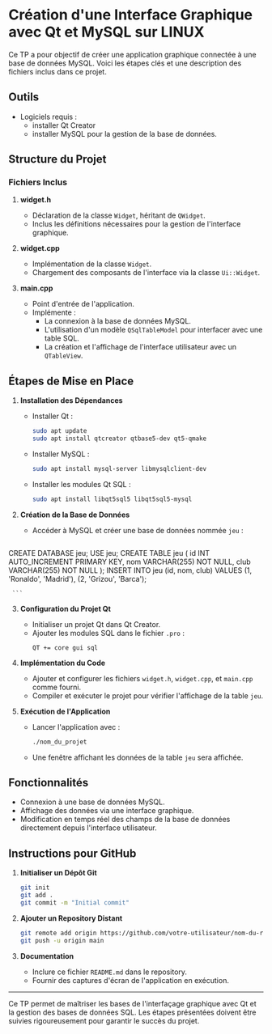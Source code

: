 # Création d'une Interface Graphique avec Qt et MySQL sur LINUX

Ce TP a pour objectif de créer une application graphique connectée à une base de données MySQL. Voici les étapes clés et une description des fichiers inclus dans ce projet.

## Outils

- Logiciels requis :
  - installer Qt Creator
  - installer MySQL pour la gestion de la base de données.
    
## Structure du Projet

### Fichiers Inclus

1. **widget.h**
   - Déclaration de la classe `Widget`, héritant de `QWidget`.
   - Inclus les définitions nécessaires pour la gestion de l'interface graphique.

2. **widget.cpp**
   - Implémentation de la classe `Widget`.
   - Chargement des composants de l'interface via la classe `Ui::Widget`.

3. **main.cpp**
   - Point d'entrée de l'application.
   - Implémente :
     - La connexion à la base de données MySQL.
     - L'utilisation d'un modèle `QSqlTableModel` pour interfacer avec une table SQL.
     - La création et l'affichage de l'interface utilisateur avec un `QTableView`.

## Étapes de Mise en Place

1. **Installation des Dépendances**
   - Installer Qt :
     ```bash
     sudo apt update
     sudo apt install qtcreator qtbase5-dev qt5-qmake
     ```
   - Installer MySQL :
     ```bash
     sudo apt install mysql-server libmysqlclient-dev
     ```
   - Installer les modules Qt SQL :
     ```bash
     sudo apt install libqt5sql5 libqt5sql5-mysql
     ```

2. **Création de la Base de Données**
   - Accéder à MySQL et créer une base de données nommée `jeu` :
     ```
CREATE DATABASE jeu;
USE jeu;
CREATE TABLE jeu (
    id INT AUTO_INCREMENT PRIMARY KEY,
    nom VARCHAR(255) NOT NULL,
    club VARCHAR(255) NOT NULL
);
INSERT INTO jeu (id, nom, club) VALUES
    (1, 'Ronaldo', 'Madrid'),
    (2, 'Grizou', 'Barca');

     ```

3. **Configuration du Projet Qt**
   - Initialiser un projet Qt dans Qt Creator.
   - Ajouter les modules SQL dans le fichier `.pro` :
     ```plaintext
     QT += core gui sql
     ```

4. **Implémentation du Code**
   - Ajouter et configurer les fichiers `widget.h`, `widget.cpp`, et `main.cpp` comme fourni.
   - Compiler et exécuter le projet pour vérifier l'affichage de la table `jeu`.

5. **Exécution de l'Application**
   - Lancer l'application avec :
     ```bash
     ./nom_du_projet
     ```
   - Une fenêtre affichant les données de la table `jeu` sera affichée.

## Fonctionnalités

- Connexion à une base de données MySQL.
- Affichage des données via une interface graphique.
- Modification en temps réel des champs de la base de données directement depuis l'interface utilisateur.

## Instructions pour GitHub

1. **Initialiser un Dépôt Git**
   ```bash
   git init
   git add .
   git commit -m "Initial commit"
   ```

2. **Ajouter un Repository Distant**
   ```bash
   git remote add origin https://github.com/votre-utilisateur/nom-du-repository.git
   git push -u origin main
   ```

3. **Documentation**
   - Inclure ce fichier `README.md` dans le repository.
   - Fournir des captures d'écran de l'application en exécution.

---

Ce TP permet de maîtriser les bases de l'interfaçage graphique avec Qt et la gestion des bases de données SQL. Les étapes présentées doivent être suivies rigoureusement pour garantir le succès du projet.


